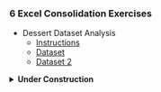 ### 6 Excel Consolidation Exercises
  - Dessert Dataset Analysis
    - [Instructions](./06%20Excel_Consolidation_Exercises/Dessert%20Shop%20Analysis%20Instructions.docx)
    - [Dataset](./06%20Excel_Consolidation_Exercises/dessert_dataset.csv)
    - [Dataset 2](./06%20Excel_Consolidation_Exercises/dessert_dataset_2.csv)

<details>
<summary><b>Under Construction</b></summary>
  - Olympics Dataset Analysis
    - [Instructions](./06%20Excel_Consolidation_Exercises/Olympic%20Dataset%20Analysis%20Instructions.docx)
    - [Dataset](./06%20Excel_Consolidation_Exercises/olympic_dataset.csv)
  - Travel Destinations Dataset Analysis
    - [Instructions](./06%20Excel_Consolidation_Exercises/Travel%20Destinations%20Dataset%20Analysis%20Instructions.docx)
    - [Dataset](./06%20Excel_Consolidation_Exercises/travel_dataset.csv)
</details>

